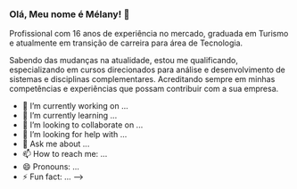   ### Olá, Meu nome é Mélany!  👋

Profissional com 16 anos de experiência no mercado, graduada em Turismo e atualmente em transição de carreira para área de Tecnologia.

Sabendo das mudanças na atualidade, estou me qualificando, especializando em cursos direcionados para análise e desenvolvimento de sistemas e disciplinas complementares. 
Acreditando sempre em minhas competências e experiências que possam contribuir com a sua empresa. 



- 🔭 I’m currently working on ...
- 🌱 I’m currently learning ...
- 👯 I’m looking to collaborate on ...
- 🤔 I’m looking for help with ...
- 💬 Ask me about ...
- 📫 How to reach me: ...
- 😄 Pronouns: ...
- ⚡ Fun fact: ...
-->
